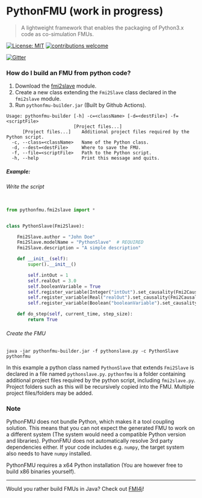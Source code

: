 # PythonFMU (work in progress)
> A lightweight framework that enables the packaging of Python3.x code as co-simulation FMUs.

[![License: MIT](https://img.shields.io/badge/License-MIT-yellow.svg)](https://opensource.org/licenses/MIT)
[![contributions welcome](https://img.shields.io/badge/contributions-welcome-brightgreen.svg?style=flat)](https://github.com/NTNU-IHB/PythonFMU/issues)

[![Gitter](https://badges.gitter.im/NTNU-IHB/FMI4j.svg)](https://gitter.im/NTNU-IHB/PythonFMU?utm_source=badge&utm_medium=badge&utm_campaign=pr-badge)


### How do I build an FMU from python code?

1) Download the [fmi2slave](fmi2slave.py) module.
2) Create a new class extending the `Fmi2Slave` class declared in the `fmi2slave` module. 
3) Run `pythonfmu-builder.jar` (Built by Github Actions).

```
Usage: pythonfmu-builder [-h] -c=<className> [-d=<destFile>] -f=<scriptFile>
                         [Project files...]
      [Project files...]    Additional project files required by the Python script.
  -c, --class=<className>   Name of the Python class.
  -d, --dest=<destFile>     Where to save the FMU.
  -f, --file=<scriptFile>   Path to the Python script.
  -h, --help                Print this message and quits.
```

##### Example: 

###### Write the script

```python

from pythonfmu.fmi2slave import *


class PythonSlave(Fmi2Slave):

    Fmi2Slave.author = "John Doe"
    Fmi2Slave.modelName = "PythonSlave"  # REQUIRED
    Fmi2Slave.description = "A simple description"

    def __init__(self):
        super().__init__()

        self.intOut = 1
        self.realOut = 3.0
        self.booleanVariable = True
        self.register_variable(Integer("intOut").set_causality(Fmi2Causality.output))
        self.register_variable(Real("realOut").set_causality(Fmi2Causality.output))
        self.register_variable(Boolean("booleanVariable").set_causality(Fmi2Causality.local))

    def do_step(self, current_time, step_size):
        return True
```

###### Create the FMU 

```
java -jar pythonfmu-builder.jar -f pythonslave.py -c PythonSlave pythonfmu
```

In this example a python class named `PythonSlave` that extends `Fmi2Slave` is declared in a file named `pythonslave.py`. 
`pythonfmu` is a folder containing additional project files required by the python script, including `fmi2slave.py`. 
Project folders such as this will be recursively copied into the FMU. Multiple project files/folders may be added.


### Note

PythonFMU does not bundle Python, which makes it a tool coupling solution. This means that you can not expect the generated FMU to work on a different system (The system would need a compatible Python version and libraries). 
PythonFMU does not automatically resolve 3rd party dependencies either. If your code includes e.g. `numpy`, the target system also needs to have `numpy` installed.

PythonFMU requires a x64 Python installation (You are however free to build x86 binaries yourself).

***

Would you rather build FMUs in Java? Check out [FMI4j](https://github.com/NTNU-IHB/FMI4j)! 
